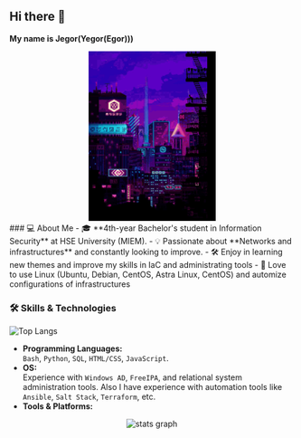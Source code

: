## Hi there 👋

**My name is Jegor(Yegor(Egor)))**
<div align="center">
   <img src="https://github.com/JegorCo/JegorCo/blob/main/vaporwave-aesthetic.gif" height="300" alt="stats graph"  />
</div>
### 💻 About Me
- 🎓 **4th-year Bachelor's student in Information Security** at HSE University (MIEM).
- 💡 Passionate about **Networks and infrastructures** and constantly looking to improve.
- 🛠️ Enjoy in learning new themes and improve my skills in IaC and administrating tools
- 🔭 Love to use Linux (Ubuntu, Debian, CentOS, Astra Linux, CentOS) and automize configurations of infrastructures
  
### 🛠️ Skills & Technologies
![Top Langs](https://github-readme-stats.vercel.app/api/top-langs/?username=JegorCo&layout=compact&langs_count=10)
- **Programming Languages:**  
  `Bash`, `Python`, `SQL`, `HTML/CSS`, `JavaScript`.
- **OS:**  
  Experience with `Windows AD`, `FreeIPA`, and relational system administration tools. Also I have experience with automation tools like `Ansible`, `Salt Stack`, `Terraform`, etc.
- **Tools & Platforms:**  
<div align="center">
   <img src="https://skillicons.dev/icons?i=python,bash,ubuntu,debian,js,docker,vscode,ansible,terraform" height="150" alt="stats graph"  />
</div>
  

<!--
Here are some ideas to get you started:

- 🔭 I’m currently working on ...
- 🌱 I’m currently learning ...
- 👯 I’m looking to collaborate on ...
- 🤔 I’m looking for help with ...
- 💬 Ask me about ...
- 📫 How to reach me: ...
- 😄 Pronouns: ...
- ⚡ Fun fact: ...
-->
